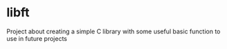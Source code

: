 # libft
Project about creating a simple C library with some useful basic function to use in future projects
